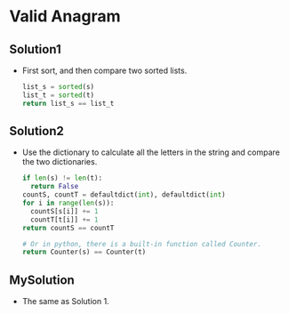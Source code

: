 # Valid Anagram

## Solution1

- First sort, and then compare two sorted lists.

  ```python
  list_s = sorted(s)
  list_t = sorted(t)
  return list_s == list_t
  ```

## Solution2

- Use the dictionary to calculate all the letters in the string and compare the two dictionaries.

  ```python
  if len(s) != len(t):
    return False
  countS, countT = defaultdict(int), defaultdict(int)
  for i in range(len(s)):
    countS[s[i]] += 1
    countT[t[i]] += 1
  return countS == countT
  
  # Or in python, there is a built-in function called Counter.
  return Counter(s) == Counter(t)
  ```

## MySolution

- The same as Solution 1.

